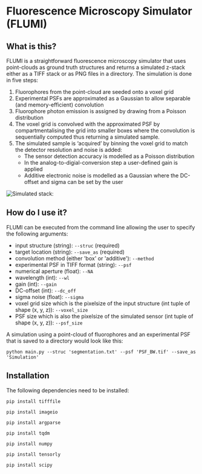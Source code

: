 # Fluorescence Microscopy Simulator (FLUMI)

## What is this?

FLUMI is a straightforward fluorescence microscopy simulator that uses point-clouds as ground truth structures and returns a simulated z-stack either as a TIFF stack or as PNG files in a directory. The simulation is done in five steps: 
1. Fluorophores from the point-cloud are seeded onto a voxel grid
2. Experimental PSFs are approximated as a Gaussian to allow separable (and memory-efficient) convolution
3. Fluorophore photon emission is assigned by drawing from a Poisson distribution
4. The voxel grid is convolved with the approximated PSF by compartmentalising the grid into smaller boxes where the convolution is sequentially computed thus returning a simulated sample.
5. The simulated sample is ‘acquired’ by binning the voxel grid to match the detector resolution and noise is added:
    - The sensor detection accuracy is modelled as a Poisson distribution 
    - In the analog-to-digial-conversion step a user-defined gain is applied
    - Additive electronic noise is modelled as a Gaussian where the DC-offset and sigma can be set by the user

![Simulated stack:](https://github.com/krentzd/project-superball/blob/master/colour_stack.gif)

## How do I use it?

FLUMI can be executed from the command line allowing the user to specify the following arguments:
- input structure (string): `--struc` (required)
- target location (string): `--save_as` (required)
- convolution method (either 'box' or 'additive'): `--method`
- experimental PSF in TIFF format (string): `--psf`
- numerical aperture (float): `--NA`
- wavelength (int): `--wl`
- gain (int): `--gain`
- DC-offset (int): `--dc_off`
- sigma noise (float): `--sigma`
- voxel grid size which is the pixelsize of the input structure (int tuple of shape (x, y, z)): `--voxel_size`
- PSF size which is also the pixelsize of the simulated sensor (int tuple of shape (x, y, z)): `--psf_size`

A simulation using a point-cloud of fluorophores and an experimental PSF that is saved to a directory would look like this:
```
python main.py --struc 'segmentation.txt' --psf 'PSF_BW.tif' --save_as 'Simulation'
```

## Installation 

The following dependencies need to be installed:
```
pip install tifffile
```
```
pip install imageio
```
```
pip install argparse
```
```
pip install tqdm
```
```
pip install numpy
```
```
pip install tensorly
```
```
pip install scipy
```
